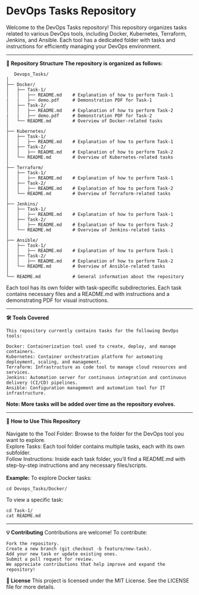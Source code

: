 # DevOps Tasks Repository

Welcome to the DevOps Tasks repository! This repository organizes tasks related to various DevOps tools, including Docker, Kubernetes, Terraform, Jenkins, and Ansible. Each tool has a dedicated folder with tasks and instructions for efficiently managing your DevOps environment.

---
**📁 Repository Structure**
**The repository is organized as follows:**

       Devops_Tasks/
    │
    ├── Docker/
    │   ├── Task-1/
    │   │   ├── README.md    # Explanation of how to perform Task-1
    |   |   ├── demo.pdf     # Demonstration PDF for Task-1        
    │   ├── Task-2/
    │   │   ├── README.md    # Explanation of how to perform Task-2
    |   |   ├── demo.pdf     # Demonstration PDF for Task-2 
    │   └── README.md        # Overview of Docker-related tasks
    │
    ├── Kubernetes/
    │   ├── Task-1/
    │   │   ├── README.md    # Explanation of how to perform Task-1
    │   ├── Task-2/
    │   │   ├── README.md    # Explanation of how to perform Task-2
    │   └── README.md        # Overview of Kubernetes-related tasks
    │
    ├── Terraform/
    │   ├── Task-1/
    │   │   ├── README.md    # Explanation of how to perform Task-1
    │   ├── Task-2/
    │   │   ├── README.md    # Explanation of how to perform Task-2
    │   └── README.md        # Overview of Terraform-related tasks
    │
    ├── Jenkins/
    │   ├── Task-1/
    │   │   ├── README.md    # Explanation of how to perform Task-1
    │   ├── Task-2/
    │   │   ├── README.md    # Explanation of how to perform Task-2
    │   └── README.md        # Overview of Jenkins-related tasks
    │
    ├── Ansible/
    │   ├── Task-1/
    │   │   ├── README.md    # Explanation of how to perform Task-1
    │   ├── Task-2/
    │   │   ├── README.md    # Explanation of how to perform Task-2
    │   └── README.md        # Overview of Ansible-related tasks
    │
    └── README.md            # General information about the repository

    
Each tool has its own folder with task-specific subdirectories.
Each task contains necessary files and a README.md with instructions and a demonstrating PDF for visual instructions.

---
**🛠 Tools Covered**

    This repository currently contains tasks for the following DevOps tools:
    
    Docker: Containerization tool used to create, deploy, and manage containers.
    Kubernetes: Container orchestration platform for automating deployment, scaling, and management.
    Terraform: Infrastructure as code tool to manage cloud resources and services.
    Jenkins: Automation server for continuous integration and continuous delivery (CI/CD) pipelines.
    Ansible: Configuration management and automation tool for IT infrastructure.

   
**Note: More tasks will be added over time as the repository evolves.**


---

**🚀 How to Use This Repository**<br>
<br>
Navigate to the Tool Folder: Browse to the folder for the DevOps tool you want to explore.<br>
Explore Tasks: Each tool folder contains multiple tasks, each with its own subfolder.<br>
Follow Instructions: Inside each task folder, you’ll find a README.md with step-by-step instructions and any necessary files/scripts.
<br><br>
**Example:**
To explore Docker tasks:

    cd Devops_Tasks/Docker/
To view a specific task:


    cd Task-1/
    cat README.md

---
**💡 Contributing**
Contributions are welcome! To contribute:

    Fork the repository.
    Create a new branch (git checkout -b feature/new-task).
    Add your new task or update existing ones.
    Submit a pull request for review.
    We appreciate contributions that help improve and expand the repository!

**📝 License**
This project is licensed under the MIT License. See the LICENSE file for more details.
